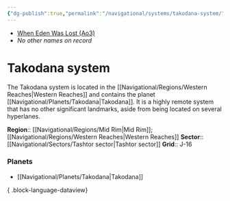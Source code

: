 ```yaml
---
{"dg-publish":true,"permalink":"/navigational/systems/takodana-system/","tags":["map","system","greatgranrun","biox"]}
---
```


- [When Eden Was Lost (Ao3)](https://archiveofourown.org/works/19334440/chapters/45992584)
- *No other names on record*
# Takodana system

The Takodana system is located in the [[Navigational/Regions/Western Reaches\|Western Reaches]] and contains the planet [[Navigational/Planets/Takodana\|Takodana]]. It is a highly remote system that has no other significant landmarks, aside from being located on several hyperlanes. 

**Region**:: [[Navigational/Regions/Mid Rim\|Mid Rim]]; [[Navigational/Regions/Western Reaches\|Western Reaches]]
**Sector**::  [[Navigational/Sectors/Tashtor sector\|Tashtor sector]]
**Grid**:: J-16

### Planets
- [[Navigational/Planets/Takodana\|Takodana]]

{ .block-language-dataview}